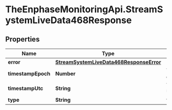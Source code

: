 # TheEnphaseMonitoringApi.StreamSystemLiveData468Response

## Properties

Name | Type | Description | Notes
------------ | ------------- | ------------- | -------------
**error** | [**StreamSystemLiveData468ResponseError**](StreamSystemLiveData468ResponseError.md) |  | [optional] 
**timestampEpoch** | **Number** | Timestamp in epoch format. | [optional] 
**timestampUtc** | **String** | Timestamp in UTC format. | [optional] 
**type** | **String** | validation_error | [optional] 


